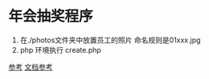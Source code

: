 # 年会抽奖程序
1. 在./photos文件夹中放置员工的照片 命名规则是01xxx.jpg
2. php 环境执行
create.php

 [参考](https://github.com/fouber/lottery.git)
 [文档参考](http://www.goat1000.com/tagcanvas.php)